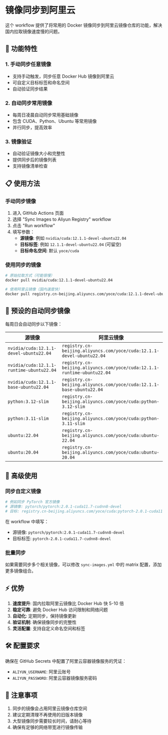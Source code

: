 # 镜像同步到阿里云

这个 workflow 提供了将常用的 Docker 镜像同步到阿里云镜像仓库的功能，解决国内拉取镜像速度慢的问题。

## 🚀 功能特性

### 1. 手动同步任意镜像
- 支持手动触发，同步任意 Docker Hub 镜像到阿里云
- 可自定义目标标签和命名空间
- 自动验证同步结果

### 2. 自动同步常用镜像
- 每周日凌晨自动同步常用基础镜像
- 包含 CUDA、Python、Ubuntu 等常用镜像
- 并行同步，提高效率

### 3. 镜像验证
- 自动验证镜像大小和完整性
- 提供同步后的镜像列表
- 支持镜像清单检查

## 📋 使用方法

### 手动同步镜像

1. 进入 GitHub Actions 页面
2. 选择 "Sync Images to Aliyun Registry" workflow
3. 点击 "Run workflow"
4. 填写参数：
   - **源镜像**: 例如 `nvidia/cuda:12.1.1-devel-ubuntu22.04`
   - **目标标签**: 例如 `12.1.1-devel-ubuntu22.04` (可留空)
   - **目标命名空间**: 默认 `yoce/cuda`

### 使用同步的镜像

```bash
# 原始拉取方式（可能很慢）
docker pull nvidia/cuda:12.1.1-devel-ubuntu22.04

# 使用阿里云镜像（国内速度快）
docker pull registry.cn-beijing.aliyuncs.com/yoce/cuda:12.1.1-devel-ubuntu22.04
```

## 🎯 预设的自动同步镜像

每周日会自动同步以下镜像：

| 源镜像 | 阿里云镜像 |
|--------|------------|
| `nvidia/cuda:12.1.1-devel-ubuntu22.04` | `registry.cn-beijing.aliyuncs.com/yoce/cuda:12.1.1-devel-ubuntu22.04` |
| `nvidia/cuda:12.1.1-runtime-ubuntu22.04` | `registry.cn-beijing.aliyuncs.com/yoce/cuda:12.1.1-runtime-ubuntu22.04` |
| `nvidia/cuda:12.1.1-base-ubuntu22.04` | `registry.cn-beijing.aliyuncs.com/yoce/cuda:12.1.1-base-ubuntu22.04` |
| `python:3.12-slim` | `registry.cn-beijing.aliyuncs.com/yoce/cuda:python-3.12-slim` |
| `python:3.11-slim` | `registry.cn-beijing.aliyuncs.com/yoce/cuda:python-3.11-slim` |
| `ubuntu:22.04` | `registry.cn-beijing.aliyuncs.com/yoce/cuda:ubuntu-22.04` |
| `ubuntu:20.04` | `registry.cn-beijing.aliyuncs.com/yoce/cuda:ubuntu-20.04` |

## 🔧 高级使用

### 同步自定义镜像

```bash
# 例如同步 PyTorch 官方镜像
# 源镜像: pytorch/pytorch:2.0.1-cuda11.7-cudnn8-devel
# 目标: registry.cn-beijing.aliyuncs.com/yoce/cuda:pytorch-2.0.1-cuda11.7-cudnn8-devel
```

在 workflow 中填写：
- 源镜像: `pytorch/pytorch:2.0.1-cuda11.7-cudnn8-devel`
- 目标标签: `pytorch-2.0.1-cuda11.7-cudnn8-devel`

### 批量同步

如果需要同步多个相关镜像，可以修改 `sync-images.yml` 中的 matrix 配置，添加更多镜像组合。

## ⚡ 优势

1. **速度提升**: 国内拉取阿里云镜像比 Docker Hub 快 5-10 倍
2. **稳定可靠**: 避免 Docker Hub 访问限制和网络问题
3. **自动化**: 定期同步，保持镜像更新
4. **验证机制**: 确保镜像同步的完整性
5. **灵活配置**: 支持自定义命名空间和标签

## 🛠️ 配置要求

确保在 GitHub Secrets 中配置了阿里云容器镜像服务的凭证：
- `ALIYUN_USERNAME`: 阿里云账号
- `ALIYUN_PASSWORD`: 阿里云容器镜像服务密码

## 📝 注意事项

1. 同步的镜像会占用阿里云镜像仓库空间
2. 建议定期清理不再使用的旧版本镜像
3. 大型镜像同步需要较长时间，请耐心等待
4. 确保有足够的网络带宽进行镜像传输
